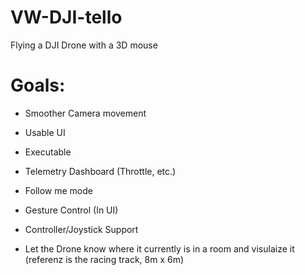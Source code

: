 # VW-DJI-tello
Flying a DJI Drone with a 3D mouse

# Goals:
- Smoother Camera movement
- Usable UI
- Executable
- Telemetry Dashboard (Throttle, etc.)
- Follow me mode
- Gesture Control (In UI)
- Controller/Joystick Support

- Let the Drone know where it currently is in a room and visulaize it (referenz is the racing track, 8m x 6m)